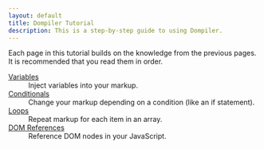 ```yaml
---
layout: default
title: Dompiler Tutorial
description: This is a step-by-step guide to using Dompiler.
---
```


Each page in this tutorial builds on the knowledge from the previous pages. It is recommended that you read them in order.

<dl>
    <dt>
        <a href="variables/">Variables</a>
    </dt>
    <dd>
        Inject variables into your markup.
    </dd>
    <dt>
        <a href="conditionals/">Conditionals</a>
    </dt>
    <dd>
        Change your markup depending on a condition (like an if statement).
    </dd>
    <dt>
        <a href="loops/">Loops</a>
    </dt>
    <dd>
        Repeat markup for each item in an array.
    </dd>
    <dt>
        <a href="references/">DOM References</a>
    </dt>
    <dd>
        Reference DOM nodes in your JavaScript.
    </dd>
</dl>